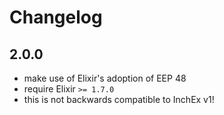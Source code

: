 # Changelog

## 2.0.0

- make use of Elixir's adoption of EEP 48
- require Elixir `>= 1.7.0`
- this is not backwards compatible to InchEx v1!
